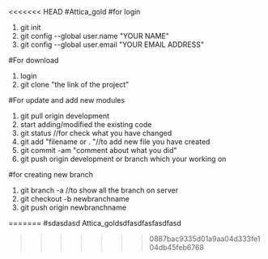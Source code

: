 <<<<<<< HEAD
#Attica_gold
#for login
  1. git init
  2. git config --global user.name "YOUR NAME"
  3. git config --global user.email "YOUR EMAIL ADDRESS"
  
#For download
  1. login 
  2. git clone "the link of the project"
  
#For update and add new modules
  1. git pull origin development
  2. start adding/modified the existing code
  3. git status //for check what you have changed
  4. git add "filename or . "//to add new file you have created
  5. git commit -am "comment about what you did"
  6. git push origin development or branch which your working on
 
 #for creating new branch 
  1. git branch -a //to show all the branch on server
  2. git checkout -b newbranchname 
  3. git push origin newbranchname
 
=======
#sdasdasd Attica_goldsdfasdfasfasdfasd
>>>>>>> 0887bac9335d01a9aa04d333fe104db45feb6768
